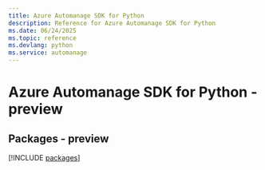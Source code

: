 ```yaml
---
title: Azure Automanage SDK for Python
description: Reference for Azure Automanage SDK for Python
ms.date: 06/24/2025
ms.topic: reference
ms.devlang: python
ms.service: automanage
---
```

# Azure Automanage SDK for Python - preview
## Packages - preview
[!INCLUDE [packages](automanage-index.md)]